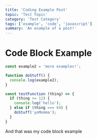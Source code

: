 ```yaml
---
title: 'Coding Example Post'
topic: 'Test Topic'
category: 'Test Category'
tags: ['example', 'code', 'javascript']
summary: 'An example of a post!'
---
```


# Code Block Example

```js
const example2 = 'more examples!';

function doStuff() {
  console.log(example2);
}

const testFunction (thing) => {
  if (thing >= 12) {
    console.log('hello');
  } else if (thing === 69) {
    doStuff('yoMomma');
  }
}
```

And that was my code block example
